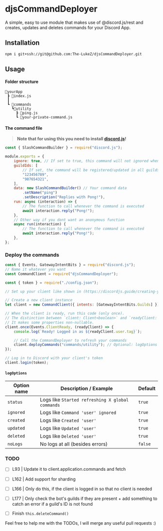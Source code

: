 # djsCommandDeployer

A simple, easy to use module that makes use of @discord.js/rest and creates, updates and deletes commands for your Discord App.

## Installation

```bash
npm i git+ssh://git@github.com:The-LukeZ/djsCommandDeployer.git
```

## Usage

#### Folder structure

```
📂yourApp
 ┣ 📄index.js
 ┃
 ┗ 📂commands
   ┗📂utility
     ┣ 📄ping.js
     ┗ 📄your-private-command.js
```

#### The command file

> **Note that for using this you need to install [discord.js](https://discordjs.guide/)!**

```js
const { SlashCommandBuilder } = require("discord.js");

module.exports = {
    ignore: true, // If set to true, this command will not ignored when refreshing all commands
    guildIds: [
        // If set, the command will be registered/updated in all guilds | This wont automatically delete them from guilds!
        "123456789",
        "987654321",
    ],
    data: new SlashCommandBuilder() // Your command data
        .setName("ping")
        .setDescription("Replies with Pong!"),
    run: async (interaction) => {
        // The function to call whenever the command is executed
        await interaction.reply("Pong!");
    },
    // Other way if you dont want an anonymous function
    async run(interaction) {
        // The function to call whenever the command is executed
        await interaction.reply("Pong!");
    },
};
```

### Deploy the commands

```js
const { Events, GatewayIntentBits } = require("discord.js");
// Name it whatever you want
const CommandClient = require("djsCommandDeployer");

const { token } = require("./config.json");

// Set up your client like shown in (https://discordjs.guide/creating-your-bot/main-file)

// Create a new client instance
let client = new CommandClient({ intents: [GatewayIntentBits.Guilds] });

// When the client is ready, run this code (only once).
// The distinction between `client: Client<boolean>` and `readyClient: Client<true>` is important for TypeScript developers.
// It makes some properties non-nullable.
client.once(Events.ClientReady, (readyClient) => {
    console.log(`Ready! Logged in as ${readyClient.user.tag}`);

    // Call the CommandDeployer to refresh your commands
    client.deployCommands("commands/utility"); // Optional: logOptions object
});

// Log in to Discord with your client's token
client.login(token);
```

#### `logOptions`

| Option name | Description / Example                            | Default |
| ----------- | ------------------------------------------------ | ------- |
| `status`    | Logs like `Started refreshing X global commands` | `true`  |
| `ignored`   | Logs like `Command 'user' ignored`               | `true`  |
| `created`   | Logs like `Created 'user'`                       | `true`  |
| `updated`   | Logs like `Updated 'user'`                       | `true`  |
| `deleted`   | Logs like `Deleted 'user'`                       | `true`  |
| `noLogs`    | No logs at all (besides errors)                  | `false` |

### TODO

-   [ ] L93 | Update it to client.application.commands and fetch

-   [ ] L162 | Add support for sharding

-   [ ] L166 | Only do this, if the client is logged in so that no client is needed

-   [ ] L177 | Only check the bot's guilds if they are present + add something to catch an error if a guild's ID is not found

-   [ ] Finish `this.deleteCommand()`

Feel free to help me with the TODOs, I will merge any useful pull requests :)
